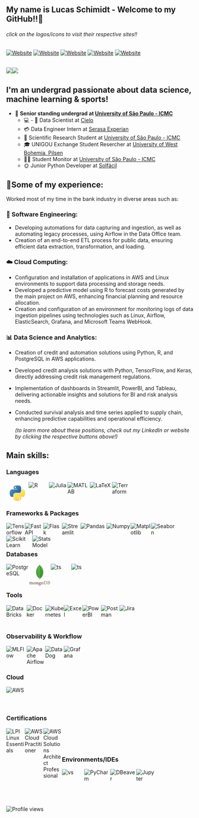 ## My name is Lucas Schimidt - Welcome to my GitHub!!👋

###### *click on the logos/icons to visit their respective sites!!*

<!---[![Website](https://img.shields.io/badge/My_Website_Portfolio-9cf?style=for-the-badge)](https://lucasschimidtc.github.io/)--->

<!---[![Website](https://img.shields.io/badge/Website-9cf?style=for-the-badge)](https://lucasschimidtc.github.io/)--->

<!---[![Website](https://img.shields.io/badge/Portfolio-FFFFFF?style=for-the-badge&logo=About.me&logoColor=black)](https://lucasschimidtc.github.io/)--->

<!---[![Website](https://img.shields.io/badge/Blog-FF5722?style=for-the-badge&logo=blogger&logoColor=white)](https://lucasschimidtc.github.io/)--->

<!---[![Website](https://img.shields.io/badge/YouTube-FF0000?style=for-the-badge&logo=youtube&logoColor=white)](https://youtube.com/lucasschimidtc)--->

[![Website](https://img.shields.io/badge/Instagram-E4405F?style=for-the-badge&logo=instagram&logoColor=white)](https://instagram.com/schimidt.codes)
[![Website](https://img.shields.io/badge/medium-000000.svg?&style=for-the-badge&logo=medium&logoColor=white)](https://medium.com/@l.schimidtc)
[![Website](https://img.shields.io/badge/linkedin-%230077B5.svg?&style=for-the-badge&logo=linkedin&logoColor=white)](https://www.linkedin.com/in/lucasschimidtc/)
[![Website](https://img.shields.io/badge/Kaggle-20BEFF?style=for-the-badge&logo=kaggle&logoColor=white)](https://www.kaggle.com/lucasschimidt)
[![Website](https://img.shields.io/badge/-LeetCode-FFA116?style=for-the-badge&logo=LeetCode&logoColor=black)](https://www.leetcode.com/lschimidtc)

<br>

<img align="left" src="https://github-readme-stats.vercel.app/api/?username=lschimidtc&count_private=true&theme=tokyonight&showicons=true" />

<img src="https://github-readme-stats.vercel.app/api/top-langs/?username=lschimidtc&layout=compact&theme=tokyonight" />

<br>

## I'm an undergrad passionate about data science, machine learning & sports!

- 📍 **Senior standing undergrad at [University of São Paulo - ICMC](https://www.icmc.usp.br/)** 
  - 💻  - 🏧 Data Scientist at [Cielo](https://www.cielo.com.br/)
  - 💳 Data Engineer Intern at [Serasa Experian](https://www.linkedin.com/company/serasaexperian/mycompany/verification/)
  - 🔬 Scientific Research Student at [University of São Paulo - ICMC](https://www.icmc.usp.br/)
  - 🎓 UNIGOU Exchange Student Resercher at [University of West Bohemia, Pilsen](https://www.google.com/search?q=University+of+West+Bohemia%2C+Pilsen&oq=University+of+West+Bohemia%2C+Pilsen&gs_lcrp=EgZjaHJvbWUyBggAEEUYOTIGCAEQLhhA0gEIMTIxMWowajGoAgCwAgA&sourceid=chrome&ie=UTF-8)
  - 🧑‍🎓 Student Monitor at [University of São Paulo - ICMC](https://www.icmc.usp.br/)
  - 🌞 Junior Python Developer at [Solfácil](https://www.linkedin.com/company/solfacil/?originalSubdomain=br)
    
## 🌟Some of my experience:

Worked most of my time in the bank industry in diverse areas such as:

### 🔄 Software Engineering: 

* Developing automations for data capturing and ingestion, as well as automating legacy processes, using Airflow in the Data Office team.
* Creation of an end-to-end ETL process for public data, ensuring efficient data extraction, transformation, and loading.

### ☁️ Cloud Computing:

* Configuration and installation of applications in AWS and Linux environments to support data processing and storage needs.
* Developed a predictive model using R to forecast costs generated by the main project on AWS, enhancing financial planning and resource allocation.
* Creation and configuration of an environment for monitoring logs of data ingestion pipelines using technologies such as Linux, Airflow, ElasticSearch, Grafana, and Microsoft Teams WebHook.

### 📊 Data Science and Analytics:


* Creation of credit and automation solutions using Python, R, and PostgreSQL in AWS applications.
* Developed credit analysis solutions with Python, TensorFlow, and Keras, directly addressing credit risk management regulations.
* Implementation of dashboards in Streamlit, PowerBI, and Tableau, delivering actionable insights and solutions for BI and risk analysis needs.
* Conducted survival analysis and time series applied to supply chain, enhancing predictive capabilities and operational efficiency.


  *(to learn more about these positions, check out my LinkedIn or website by clicking the respective buttons above!)*

## Main skills:

### **Languages**

<a href="https://www.python.org/">
<img align="left" alt="Python" width="60px" src="https://raw.githubusercontent.com/github/explore/80688e429a7d4ef2fca1e82350fe8e3517d3494d/topics/python/python.png" />
<a/>

<a href="https://www.r-project.org/">  
<img align="left" alt="R" width="55px" src="https://www.r-project.org/Rlogo.png" />
<a/>
  
<a href="https://julialang.org/">  
<img align="left" alt="Julia" width="50px" src="https://avatars.githubusercontent.com/u/743164?s=200&v=4" />
<a/>

<a href="https://www.mathworks.com/products/matlab.html">  
<img align="left" alt="MATLAB" width="60px" src="https://upload.wikimedia.org/wikipedia/commons/thumb/2/21/Matlab_Logo.png/800px-Matlab_Logo.png" />
<a/>

<a href="https://www.latex-project.org/">  
<img align="left" alt="LaTeX" width="60px" src="https://cdn.worldvectorlogo.com/logos/latex.svg" />
<a/>

<a href="https://www.terraform.io/">  
<img align="left" alt="Terraform" width="50px" src="https://www.pinclipart.com/picdir/big/519-5197888_terraform-terraform-icon-png-clipart.png" />
<a/>

<br>
<br>
<br>
  
### **Frameworks & Packages**

<a href="https://www.tensor.org/">  
<img align="left" alt="Tensorflow" width="50px" src="https://avatars.githubusercontent.com/u/15658638?s=200&v=4" /><a/>

<a href="https://fastapi.tiangolo.com/">  
<img align="left" alt="FastAPI" width="50px" src="https://cdn.worldvectorlogo.com/logos/fastapi.svg" /><a/>

<a href="https://flask.palletsprojects.com/en/2.1.x/">  
<img align="left" alt="Flask" width="50px" src="https://encrypted-tbn0.gstatic.com/images?q=tbn:ANd9GcTmD38KsMgEwahtWc_Nfs5ZVktP9dBc36MUZA&s" />
<a>

<a href="https://www.streamlit.io/">  
<img align="left" alt="Streamlit" width="50px" src="https://streamlit.io/images/brand/streamlit-mark-color.svg" />
<a/>

<a href="https://pandas.pydata.org/">
<img align="left" alt="Pandas" width="70px" src="https://numfocus.org/wp-content/uploads/2016/07/pandas-logo-300.png" />
<a/>
  
<a href="https://numpy.org/">  
<img align="left" alt="Numpy" width="65px" src="https://user-images.githubusercontent.com/50221806/86498201-a8bd8680-bd39-11ea-9d08-66b610a8dc01.png" />
<a/>
  
<a href="https://matplotlib.org/">  
<img align="left" alt="Matplotlib" width="55px" src="https://upload.wikimedia.org/wikipedia/commons/thumb/0/01/Created_with_Matplotlib-logo.svg/1024px-Created_with_Matplotlib-logo.svg.png" />
<a/>
  
<a href="https://seaborn.pydata.org/">  
<img align="left" alt="Seaborn" width="70px" src="https://external-content.duckduckgo.com/iu/?u=https%3A%2F%2Fuser-images.githubusercontent.com%2F315810%2F92254613-279c8000-ee9f-11ea-9b73-5622a7d95f3f.png&f=1&nofb=1" />
<a/>
  
<a href="https://scikit-learn.org/stable/">  
<img align="left" alt="Scikit Learn" width="70px" src="https://upload.wikimedia.org/wikipedia/commons/thumb/0/05/Scikit_learn_logo_small.svg/2560px-Scikit_learn_logo_small.svg.png" />
<a/>
  
<a href="https://www.statsmodels.org/stable/index.html">  
<img align="left" alt="Stats Model" width="50px" src="https://www.statsmodels.org/stable/_images/statsmodels-logo-v2-no-text.svg" />
<a/>

<br>
<br>
<br>

### **Databases**

<a href="https://www.postgresql.org/">
<img align="left" alt="PostgreSQL" width="60px" src="https://cdn.iconscout.com/icon/free/png-256/postgresql-11-1175122.png" />
<a/>
  
<a href="https://www.mongodb.com/">
<img align="left" alt="MongoDB" width="60px" src="https://raw.githubusercontent.com/devicons/devicon/master/icons/mongodb/mongodb-original-wordmark.svg" />
<a/> 

<a href="https://www.mysql.com/">
<img align="left" alt="ts" width="55px" src="https://marcas-logos.net/wp-content/uploads/2020/11/MySQL-logo.png" />
<a/>
  
<a href="https://www.arangodb.com/">
<img align="left" alt="ts" width="55px" src="https://www.arangodb.com/wp-content/uploads/2020/02/ArangoDB-logo-sq.png" />
<a/> 
  
<br>
<br>
<br>
  
### **Tools**

<a href="https://www.databricks.com/">
<img align="left" alt="DataBricks" width="55px" src="https://avatars.githubusercontent.com/u/4998052?s=280&v=4" />
<a/>

<a href="https://www.docker.com/">  
<img align="left" alt="Docker" width="50px" src="https://cdn-icons-png.flaticon.com/512/919/919853.png" />
<a/>
  
<a href="https://kubernetes.io/">  
<img align="left" alt="Kubernetes" width="50px" src="https://butecotecnologico.com.br/kubernetes-explicado/k8s-logo.png" />
<a/>

<a href="https://www.microsoft.com/pt-br/microsoft-365/excel">  
<img align="left" alt="Excel" width="50px" src="https://upload.wikimedia.org/wikipedia/commons/thumb/3/34/Microsoft_Office_Excel_%282019%E2%80%93present%29.svg/1101px-Microsoft_Office_Excel_%282019%E2%80%93present%29.svg.png" />
<a/>

<a href="https://www.microsoft.com/pt-br/power-platform/products/power-bi">  
<img align="left" alt="PowerBI" width="50px" src="https://upload.wikimedia.org/wikipedia/commons/thumb/c/cf/New_Power_BI_Logo.svg/2048px-New_Power_BI_Logo.svg.png" />
<a/>


<a href="https://www.postman.com/">  
<img align="left" alt="Postman" width="50px" src="https://www.svgrepo.com/show/354202/postman-icon.svg" />
<a/>

<a href="https://www.atlassian.com/br/software/jira">  
<img align="left" alt="Jira" width="50px" src="https://cdn.icon-icons.com/icons2/2699/PNG/512/atlassian_jira_logo_icon_170511.png" />
<a/>

<br>
<br>
<br>
  
### **Observability & Workflow**

<a href="https://mlflow.org/">
<img align="left" alt="MLFlow" width="55px" src="https://asset.brandfetch.io/idS8GMP5c8/idLUkB4k9V.jpeg" />
<a/>

<a href="https://airflow.apache.org/">
<img align="left" alt="Apache Airflow" width="50px" src="https://static-00.iconduck.com/assets.00/airflow-icon-512x512-tpr318yf.png" />
<a/>

<a href="https://www.datadoghq.com/">
<img align="left" alt="DataDog" width="50px" src="https://seeklogo.com/images/D/datadog-logo-7E553203A0-seeklogo.com.png" />
<a/>

<a href="ttps://grafana.com/">  
<img align="left" alt="Grafana" width="50px" src="https://upload.wikimedia.org/wikipedia/commons/thumb/3/3b/Grafana_icon.svg/351px-Grafana_icon.svg.png" />
<a/>

<br>
<br>
<br>
  
### **Cloud**

<a href="https://aws.amazon.com/">  
<img align="left" alt="AWS" width="50px" src="https://avatars.githubusercontent.com/u/2232217?s=200&v=4" />
<a/>
  
<br>
<br>
<br>

### **Certifications**

<a href="https://www.lpi.org/pt-br/our-certifications/linux-essentials-overview/">  
<img align="left" alt="LPI Linux Essentials" width="50px" src="https://upload.wikimedia.org/wikipedia/commons/6/6a/LPI-Essentials-Logo-300X300.png" />
<a/>

<a href="https://aws.amazon.com/pt/certification/certified-cloud-practitioner/">  
<img align="left" alt="AWS Cloud Practitioner" width="50px" src="https://d1.awsstatic.com/training-and-certification/certification-badges/AWS-Certified-Cloud-Practitioner_badge.634f8a21af2e0e956ed8905a72366146ba22b74c.png" />
<a/>

<a href="https://aws.amazon.com/pt/certification/certified-solutions-architect-professional/">  
<img align="left" alt="AWS Cloud Solutions Architect Professional" width="50px" src="https://d1.awsstatic.com/training-and-certification/certification-badges/AWS-Certified-Solutions-Architect-Professional_badge.69d82ff1b2861e1089539ebba906c70b011b928a.png" />
<a/>
  
<br>
<br>
<br>

### **Environments/IDEs**

<a href="https://code.visualstudio.com/">  
<img align="left" alt="vs" width="60px" src="https://upload.wikimedia.org/wikipedia/commons/thumb/9/9a/Visual_Studio_Code_1.35_icon.svg/512px-Visual_Studio_Code_1.35_icon.svg.png?20210804221519" />
<a/>

<a href="https://www.jetbrains.com/pt-br/pycharm/download/#section=linux">  
<img align="left" alt="PyCharm" width="70px" src="https://upload.wikimedia.org/wikipedia/commons/thumb/1/1d/PyCharm_Icon.svg/512px-PyCharm_Icon.svg.png?20200803065702" />
<a/>
  
<a href="https://dbeaver.io/download/">  
<img align="left" alt="DBeaver" width="70px" src="https://upload.wikimedia.org/wikipedia/commons/thumb/b/b5/DBeaver_logo.svg/1024px-DBeaver_logo.svg.png" />
<a/>
  
<a href="https://jupyter.org/">  
<img align="left" alt="Jupyter" width="50px" src="https://upload.wikimedia.org/wikipedia/commons/thumb/3/38/Jupyter_logo.svg/1200px-Jupyter_logo.svg.png" />
<a/>
  
<br>
<br>
<br>
<br>
<br>
  
<p align="left"> <img src="https://komarev.com/ghpvc/?username=lschimidtc&color=blue" alt="Profile views" /> </p>

<!--[![Website](https://img.shields.io/badge/Twitch-9146FF?style=for-the-badge&logo=twitch&logoColor=white)](https://www.twitch.tv/lucasschimidtc/)-->
<!--[![Website](https://img.shields.io/badge/dev.to-0A0A0A?style=for-the-badge&logo=dev.to&logoColor=white)](https://dev.to/lucasschimidtc)-->
<!--[![Website](https://img.shields.io/badge/Medium-12100E?style=for-the-badge&logo=medium&logoColor=white)](https://www.medium.com/lucasschimidt)-->
<!--[![Website](https://img.shields.io/badge/-LeetCode-FFA116?style=for-the-badge&logo=LeetCode&logoColor=black)](https://www.leetcode.com/lschimidtc)-->
